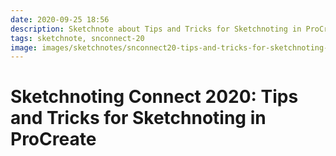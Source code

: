 ```yaml
---
date: 2020-09-25 18:56
description: Sketchnote about Tips and Tricks for Sketchnoting in ProCreate
tags: sketchnote, snconnect-20
image: images/sketchnotes/snconnect20-tips-and-tricks-for-sketchnoting-in-procreate-small.jpg
---
```


# Sketchnoting Connect 2020: Tips and Tricks for Sketchnoting in ProCreate
